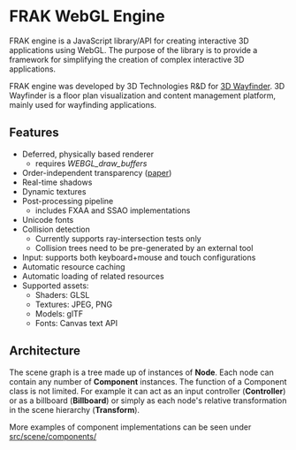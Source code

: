# FRAK WebGL Engine

FRAK engine is a JavaScript library/API for creating interactive 3D applications using WebGL.
The purpose of the library is to provide a framework for simplifying the creation of complex interactive 3D applications.

FRAK engine was developed by 3D Technologies R&D for [3D Wayfinder](http://3dwayfinder.com/). 3D Wayfinder is a floor
plan visualization and content management platform, mainly used for wayfinding applications.

## Features
* Deferred, physically based renderer
	- requires *WEBGL_draw_buffers*
* Order-independent transparency ([paper](http://jcgt.org/published/0002/02/09/))
* Real-time shadows
* Dynamic textures
* Post-processing pipeline
	- includes FXAA and SSAO implementations
* Unicode fonts
* Collision detection
	- Currently supports ray-intersection tests only
	- Collision trees need to be pre-generated by an external tool
* Input: supports both keyboard+mouse and touch configurations
* Automatic resource caching
* Automatic loading of related resources
* Supported assets:
	- Shaders: GLSL
	- Textures: JPEG, PNG
	- Models: glTF
	- Fonts: Canvas text API

## Architecture
The scene graph is a tree made up of instances of **Node**.
Each node can contain any number of **Component** instances. The function of a Component class is not limited.
For example it can act as an input controller (**Controller**) or as a billboard (**Billboard**) or simply as each
node's relative transformation in the scene hierarchy (**Transform**).

More examples of component implementations can be seen under [src/scene/components/](src/scene/components/)
